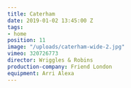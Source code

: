 ```yaml
---
title: Caterham
date: 2019-01-02 13:45:00 Z
tags:
- home
position: 11
image: "/uploads/caterham-wide-2.jpg"
vimeo: 320726773
director: Wriggles & Robins
production-company: Friend London
equipment: Arri Alexa
---
```


